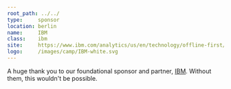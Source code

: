 ```yaml
---
root_path: ../../
type:     sponsor
location: berlin
name:     IBM
class:    ibm
site:     https://www.ibm.com/analytics/us/en/technology/offline-first/
logo:     /images/camp/IBM-white.svg
---
```


A huge thank you to our foundational sponsor and partner, [IBM](https://www.ibm.com/analytics/us/en/technology/offline-first/). Without them, this wouldn't be possible.

